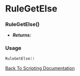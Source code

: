 # RuleGetElse

### RuleGetElse()
- ***Returns:*** 

### Usage

```Lua
RuleGetElse()
```


[Back To Scripting Documentation](../README.md)
